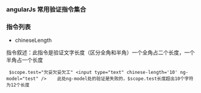 ### angularJs 常用验证指令集合  

### 指令列表

+ chineseLength

 指令叙述：此指令是验证文字长度（区分全角和半角）一个全角占二个长度，一个半角占一个长度

`  $scope.test="欠妥欠妥欠工"
<input type="text" chinese-length='10' ng-model="test" />   
此处ng-model处的验证是失败的，$scope.test长度超出10个字符为12个长度
`

